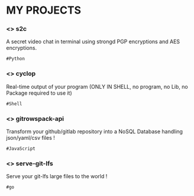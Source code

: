 # MY PROJECTS

### <> s2c
A secret video chat in terminal using strongd PGP encryptions and AES encryptions.

`#Python`

### <> cyclop
Real-time output of your program (ONLY IN SHELL, no program, no Lib, no Package required to use it)

`#Shell`

### <> gitrowspack-api
Transform your github/gitlab repository into a NoSQL Database handling json/yaml/csv files !

`#JavaScript`

### <> serve-git-lfs
Serve your git-lfs large files to the world !

`#go`

